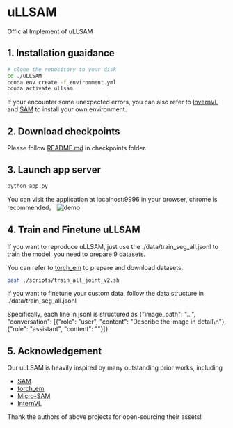 # uLLSAM
Official Implement of uLLSAM

## 1. Installation guaidance
```bash
# clone the repository to your disk
cd ./uLLSAM
conda env create -f environment.yml
conda activate ullsam
```
If your encounter some unexpected errors, you can also refer to [InvernVL](https://github.com/OpenGVLab/InternVL/tree/main) and [SAM](https://github.com/facebookresearch/segment-anything) to install your own environment.
## 2. Download checkpoints
Please follow [README.md](./checkpoints/README.md) in checkpoints folder.
## 3. Launch app server
```bash
python app.py
```
You can visit the application at localhost:9996 in your browser, chrome is recommended。
![demo](./figs/demo.gif)
## 4. Train and Finetune uLLSAM
If you want to reproduce uLLSAM, just use the ./data/train_seg_all.jsonl to train the model, you need to prepare 9 datasets.

You can refer to [torch_em](https://github.com/constantinpape/torch-em/tree/main/torch_em/data/datasets) to prepare and download datasets.
```bash
bash ./scripts/train_all_joint_v2.sh
```
If you want to finetune your custom data, follow the data structure in ./data/train_seg_all.jsonl

Specifically, each line in jsonl is structured as {"image_path": "...", "conversation": \[{"role": "user", "content": "Describe the image in detail\n<image>"}, {"role": "assistant", "content": ""}\]}
## 5. Acknowledgement
Our uLLSAM is heavily inspired by many outstanding prior works, including
- [SAM](https://github.com/facebookresearch/segment-anything)
- [torch_em](https://github.com/constantinpape/torch-em)
- [Micro-SAM](https://github.com/computational-cell-analytics/micro-sam/tree/master)
- [InternVL](https://github.com/OpenGVLab/InternVL/tree/main)

Thank the authors of above projects for open-sourcing their assets!
